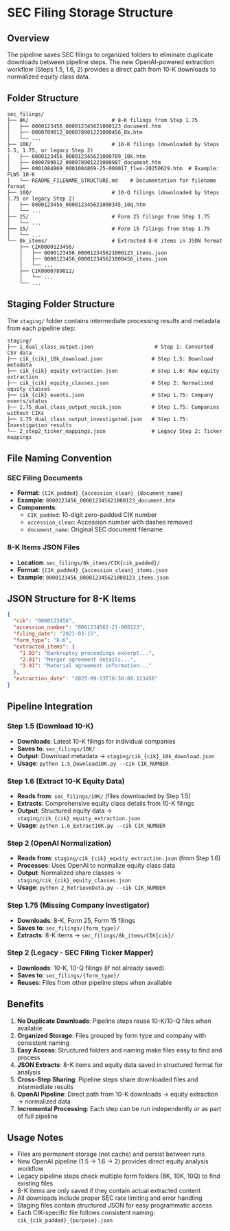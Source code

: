 # SEC Filing Storage Structure

## Overview

The pipeline saves SEC filings to organized folders to eliminate duplicate downloads between pipeline steps. The new OpenAI-powered extraction workflow (Steps 1.5, 1.6, 2) provides a direct path from 10-K downloads to normalized equity class data.

## Folder Structure

```
sec_filings/
├── 8K/                           # 8-K filings from Step 1.75
│   ├── 0000123456_000012345621000123_document.htm
│   ├── 0000789012_000078901221000456_8k.htm
│   └── ...
├── 10K/                          # 10-K filings (downloaded by Steps 1.5, 1.75, or legacy Step 2)
│   ├── 0000123456_000012345621000789_10k.htm
│   ├── 0000789012_000078901221000987_document.htm
│   ├── 0001084869_0001084869-25-000017_flws-20250629.htm  # Example: FLWS 10-K
│   └── README_FILENAME_STRUCTURE.md    # Documentation for filename format
├── 10Q/                          # 10-Q filings (downloaded by Steps 1.75 or legacy Step 2)
│   ├── 0000123456_000012345621000345_10q.htm
│   └── ...
├── 25/                           # Form 25 filings from Step 1.75
│   └── ...
├── 15/                           # Form 15 filings from Step 1.75
│   └── ...
└── 8k_items/                     # Extracted 8-K items in JSON format
    ├── CIK0000123456/
    │   ├── 0000123456_000012345621000123_items.json
    │   ├── 0000123456_000012345621000456_items.json
    │   └── ...
    ├── CIK0000789012/
    │   └── ...
    └── ...
```

## Staging Folder Structure

The `staging/` folder contains intermediate processing results and metadata from each pipeline step:

```
staging/
├── 1_dual_class_output.json                    # Step 1: Converted CSV data
├── cik_{cik}_10k_download.json                # Step 1.5: Download metadata
├── cik_{cik}_equity_extraction.json           # Step 1.6: Raw equity extraction
├── cik_{cik}_equity_classes.json              # Step 2: Normalized equity classes
├── cik_{cik}_events.json                      # Step 1.75: Company events/status
├── 1.75_dual_class_output_nocik.json          # Step 1.75: Companies without CIKs
├── 1.75_dual_class_output_investigated.json   # Step 1.75: Investigation results
└── 2_step2_ticker_mappings.json               # Legacy Step 2: Ticker mappings
```

## File Naming Convention

### SEC Filing Documents

- **Format**: `{CIK_padded}_{accession_clean}_{document_name}`
- **Example**: `0000123456_000012345621000123_document.htm`
- **Components**:
  - `CIK_padded`: 10-digit zero-padded CIK number
  - `accession_clean`: Accession number with dashes removed
  - `document_name`: Original SEC document filename

### 8-K Items JSON Files

- **Location**: `sec_filings/8k_items/CIK{cik_padded}/`
- **Format**: `{CIK_padded}_{accession_clean}_items.json`
- **Example**: `0000123456_000012345621000123_items.json`

## JSON Structure for 8-K Items

```json
{
  "cik": "0000123456",
  "accession_number": "0001234562-21-000123",
  "filing_date": "2021-03-15",
  "form_type": "8-K",
  "extracted_items": {
    "1.03": "Bankruptcy proceedings excerpt...",
    "2.01": "Merger agreement details...",
    "3.01": "Material agreement information..."
  },
  "extraction_date": "2025-09-13T10:30:00.123456"
}
```

## Pipeline Integration

### Step 1.5 (Download 10-K)

- **Downloads**: Latest 10-K filings for individual companies
- **Saves to**: `sec_filings/10K/`
- **Output**: Download metadata → `staging/cik_{cik}_10k_download.json`
- **Usage**: `python 1.5_Download10K.py --cik CIK_NUMBER`

### Step 1.6 (Extract 10-K Equity Data)

- **Reads from**: `sec_filings/10K/` (files downloaded by Step 1.5)
- **Extracts**: Comprehensive equity class details from 10-K filings
- **Output**: Structured equity data → `staging/cik_{cik}_equity_extraction.json`
- **Usage**: `python 1.6_Extract10K.py --cik CIK_NUMBER`

### Step 2 (OpenAI Normalization)

- **Reads from**: `staging/cik_{cik}_equity_extraction.json` (from Step 1.6)
- **Processes**: Uses OpenAI to normalize equity class data
- **Output**: Normalized share classes → `staging/cik_{cik}_equity_classes.json`
- **Usage**: `python 2_RetrieveData.py --cik CIK_NUMBER`

### Step 1.75 (Missing Company Investigator)

- **Downloads**: 8-K, Form 25, Form 15 filings
- **Saves to**: `sec_filings/{form_type}/`
- **Extracts**: 8-K items → `sec_filings/8k_items/CIK{cik}/`

### Step 2 (Legacy - SEC Filing Ticker Mapper)

- **Downloads**: 10-K, 10-Q filings (if not already saved)
- **Saves to**: `sec_filings/{form_type}/`
- **Reuses**: Files from other pipeline steps when available

## Benefits

1. **No Duplicate Downloads**: Pipeline steps reuse 10-K/10-Q files when available
2. **Organized Storage**: Files grouped by form type and company with consistent naming
3. **Easy Access**: Structured folders and naming make files easy to find and process
4. **JSON Extracts**: 8-K items and equity data saved in structured format for analysis
5. **Cross-Step Sharing**: Pipeline steps share downloaded files and intermediate results
6. **OpenAI Pipeline**: Direct path from 10-K downloads → equity extraction → normalized data
7. **Incremental Processing**: Each step can be run independently or as part of full pipeline

## Usage Notes

- Files are permanent storage (not cache) and persist between runs
- New OpenAI pipeline (1.5 → 1.6 → 2) provides direct equity analysis workflow
- Legacy pipeline steps check multiple form folders (8K, 10K, 10Q) to find existing files
- 8-K items are only saved if they contain actual extracted content
- All downloads include proper SEC rate limiting and error handling
- Staging files contain structured JSON for easy programmatic access
- Each CIK-specific file follows consistent naming: `cik_{cik_padded}_{purpose}.json`
